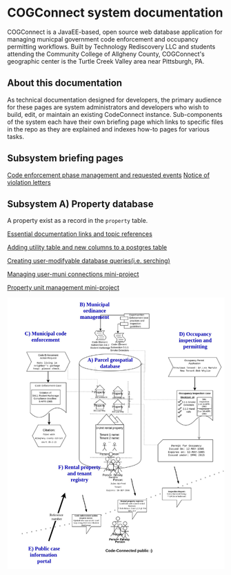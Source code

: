 # COGConnect system documentation
COGConnect is a JavaEE-based, open source web database application for managing municpal government code enforcement and occupancy permitting workflows. Built by Technology Rediscovery LLC and students attending the Community College of Allgheny County, COGConnect's geographic center is the Turtle Creek Valley area near Pittsburgh, PA.

## About this documentation
As technical documentation designed for developers, the primary audience for these pages are system administrators and developers who wish to build, edit, or maintain an existing CodeConnect instance. Sub-components of the system each have their own briefing page which links to specific files in the repo as they are explained and indexes how-to pages for various tasks. 

## Subsystem briefing pages
[Code enforcement phase management and requested events](cecasephases.md)
[Notice of violation letters](novs.md)



## Subsystem A) Property database
A property exist as a record in the `property` table. 


[Essential documentation links and topic references](references.md)

[Adding utility table and new columns to a postgres table](pg-add-table-columns.md)

[Creating user-modifyable database queries(i.e. serching)](searching.md)

[Managing user-muni connections mini-project](muni-user-project.md)

[Property unit management mini-project](property-unit-mini-project.md)

![CodeConnect system components](img/ccoverview.jpg)
